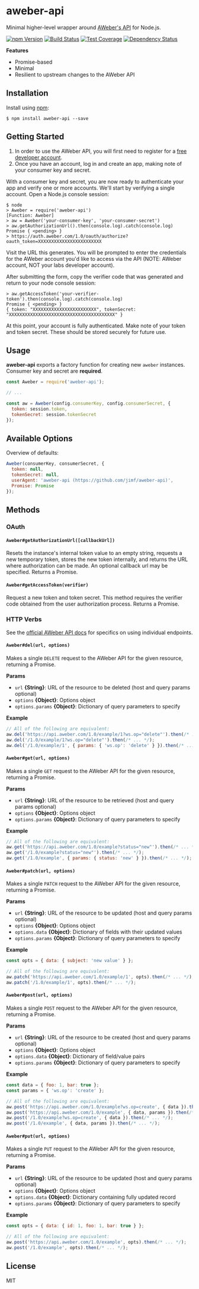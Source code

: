 # aweber-api

Minimal higher-level wrapper around [AWeber's API](https://labs.aweber.com/)
for Node.js.

[![npm Version][npm-badge]][npm]
[![Build Status][build-badge]][build-status]
[![Test Coverage][coverage-badge]][coverage-result]
[![Dependency Status][dep-badge]][dep-status]

__Features__

- Promise-based
- Minimal
- Resilient to upstream changes to the AWeber API

## Installation

Install using [npm][]:

    $ npm install aweber-api --save


## Getting Started

1. In order to use the AWeber API, you will first need to register for a
   [free developer account](https://labs.aweber.com/).
2. Once you have an account, log in and create an app, making note of your
   consumer key and secret.

With a consumer key and secret, you are now ready to authenticate your app and
verify one or more accounts. We'll start by verifying a single account.  Open a
Node.js console session:

```
$ node
> Aweber = require('aweber-api')
[Function: Aweber]
> aw = Aweber('your-consumer-key', 'your-consumer-secret')
> aw.getAuthorizationUrl().then(console.log).catch(console.log)
Promise { <pending> }
> https://auth.aweber.com/1.0/oauth/authorize?oauth_token=XXXXXXXXXXXXXXXXXXXXXXXX
```

Visit the URL this generates. You will be prompted to enter the credentials for
the AWeber account you'd like to access via the API (NOTE: AWeber account, NOT
your labs developer account).

After submitting the form, copy the verifier code that was generated and return
to your node console session:

```
> aw.getAccessToken('your-verifier-token').then(console.log).catch(console.log)
Promise { <pending> }
{ token: "XXXXXXXXXXXXXXXXXXXXXXXX", tokenSecret: "XXXXXXXXXXXXXXXXXXXXXXXXXXXXXXXXXXXXXXXX" }
```

At this point, your account is fully authenticated. Make note of your token and
token secret. These should be stored securely for future use.

## Usage

__aweber-api__ exports a factory function for creating new `aweber` instances.
Consumer key and secret are __required__.

```js
const Aweber = require('aweber-api');

// ...

const aw = Aweber(config.consumerKey, config.consumerSecret, {
  token: session.token,
  tokenSecret: session.tokenSecret
});
```

## Available Options

Overview of defaults:

```js
Aweber(consumerKey, consumerSecret, {
  token: null,
  tokenSecret: null,
  userAgent: 'aweber-api (https://github.com/jimf/aweber-api)',
  Promise: Promise
});
```

## Methods

### OAuth

#### `Aweber#getAuthorizationUrl([callbackUrl])`

Resets the instance's internal token value to an empty string, requests a new
temporary token, stores the new token internally, and returns the URL where
authorization can be made. An optional callback url may be specified. Returns
a Promise.

#### `Aweber#getAccessToken(verifier)`

Request a new token and token secret. This method requires the verifier code
obtained from the user authorization process. Returns a Promise.

### HTTP Verbs

See the [official AWeber API docs](https://api.aweber.com/)
for specifics on using individual endpoints.

#### `Aweber#del(url, options)`

Makes a single `DELETE` request to the AWeber API for the given resource,
returning a Promise.

__Params__
- `url` __{String}__: URL of the resource to be deleted (host and query params optional)
- `options` __{Object}__: Options object
- `options.params` __{Object}__: Dictionary of query parameters to specify

__Example__

```js
// All of the following are equivalent:
aw.del('https://api.aweber.com/1.0/example/1?ws.op="delete"').then(/* ... */);
aw.del('/1.0/example/1?ws.op="delete"').then(/* ... */);
aw.del('/1.0/example/1', { params: { 'ws.op': 'delete' } }).then(/* ... */);
```

#### `Aweber#get(url, options)`

Makes a single `GET` request to the AWeber API for the given resource,
returning a Promise.

__Params__
- `url` __{String}__: URL of the resource to be retrieved (host and query params optional)
- `options` __{Object}__: Options object
- `options.params` __{Object}__: Dictionary of query parameters to specify

__Example__

```js
// All of the following are equivalent:
aw.get('https://api.aweber.com/1.0/example?status="new"').then(/* ... */);
aw.get('/1.0/example?status="new"').then(/* ... */);
aw.get('/1.0/example', { params: { status: 'new' } }).then(/* ... */);
```

#### `Aweber#patch(url, options)`

Makes a single `PATCH` request to the AWeber API for the given resource,
returning a Promise.

__Params__
- `url` __{String}__: URL of the resource to be updated (host and query params optional)
- `options` __{Object}__: Options object
- `options.data` __{Object}__: Dictionary of fields with their updated values
- `options.params` __{Object}__: Dictionary of query parameters to specify

__Example__

```js
const opts = { data: { subject: 'new value' } };

// All of the following are equivalent:
aw.patch('https://api.aweber.com/1.0/example/1', opts).then(/* ... */);
aw.patch('/1.0/example/1', opts).then(/* ... */);
```

#### `Aweber#post(url, options)`

Makes a single `POST` request to the AWeber API for the given resource,
returning a Promise.

__Params__
- `url` __{String}__: URL of the resource to be created (host and query params optional)
- `options` __{Object}__: Options object
- `options.data` __{Object}__: Dictionary of field/value pairs
- `options.params` __{Object}__: Dictionary of query parameters to specify

__Example__

```js
const data = { foo: 1, bar: true };
const params = { 'ws.op': 'create' };

// All of the following are equivalent:
aw.post('https://api.aweber.com/1.0/example?ws.op=create', { data }).then(/* ... */);
aw.post('https://api.aweber.com/1.0/example', { data, params }).then(/* ... */);
aw.post('/1.0/example?ws.op=create', { data }).then(/* ... */);
aw.post('/1.0/example', { data, params }).then(/* ... */);
```

#### `Aweber#put(url, options)`

Makes a single `PUT` request to the AWeber API for the given resource,
returning a Promise.

__Params__
- `url` __{String}__: URL of the resource to be updated (host and query params optional)
- `options` __{Object}__: Options object
- `options.data` __{Object}__: Dictionary containing fully updated record
- `options.params` __{Object}__: Dictionary of query parameters to specify

__Example__

```js
const opts = { data: { id: 1, foo: 1, bar: true } };

// All of the following are equivalent:
aw.post('https://api.aweber.com/1.0/example', opts).then(/* ... */);
aw.post('/1.0/example', opts).then(/* ... */);
```

## License

MIT

[build-badge]: https://img.shields.io/travis/jimf/aweber-api/master.svg
[build-status]: https://travis-ci.org/jimf/aweber-api
[npm-badge]: https://img.shields.io/npm/v/aweber-api.svg
[npm]: https://www.npmjs.org/package/aweber-api
[coverage-badge]: https://img.shields.io/coveralls/jimf/aweber-api.svg
[coverage-result]: https://coveralls.io/r/jimf/aweber-api
[dep-badge]: https://img.shields.io/david/jimf/aweber-api.svg
[dep-status]: https://david-dm.org/jimf/aweber-api
